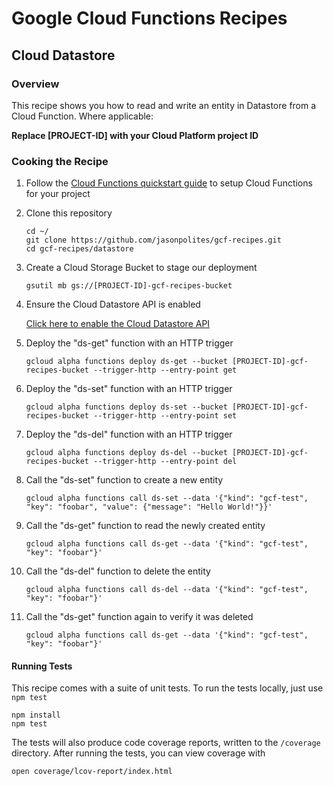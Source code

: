 # Google Cloud Functions Recipes
## Cloud Datastore

### Overview
This recipe shows you how to read and write an entity in Datastore from a Cloud Function.  Where applicable:

**Replace [PROJECT-ID] with your Cloud Platform project ID**

### Cooking the Recipe
1.	Follow the [Cloud Functions quickstart guide](https://cloud.google.com/functions/quickstart) to setup Cloud Functions for your project

2.	Clone this repository

		cd ~/
		git clone https://github.com/jasonpolites/gcf-recipes.git
		cd gcf-recipes/datastore
		
3. 	Create a Cloud Storage Bucket to stage our deployment

		gsutil mb gs://[PROJECT-ID]-gcf-recipes-bucket

4.	Ensure the Cloud Datastore API is enabled

	[Click here to enable the Cloud Datastore API](https://console.cloud.google.com/flows/enableapi?apiid=datastore.googleapis.com&redirect=https://github.com/jasonpolites/gcf-recipes/tree/master/datastore)

4.	Deploy the "ds-get" function with an HTTP trigger
	
		gcloud alpha functions deploy ds-get --bucket [PROJECT-ID]-gcf-recipes-bucket --trigger-http --entry-point get

5.	Deploy the "ds-set" function with an HTTP trigger
	
		gcloud alpha functions deploy ds-set --bucket [PROJECT-ID]-gcf-recipes-bucket --trigger-http --entry-point set

6.	Deploy the "ds-del" function with an HTTP trigger
	
		gcloud alpha functions deploy ds-del --bucket [PROJECT-ID]-gcf-recipes-bucket --trigger-http --entry-point del		
		
7. 	Call the "ds-set" function to create a new entity

		gcloud alpha functions call ds-set --data '{"kind": "gcf-test", "key": "foobar", "value": {"message": "Hello World!"}}' 

8. 	Call the "ds-get" function to read the newly created entity

		gcloud alpha functions call ds-get --data '{"kind": "gcf-test", "key": "foobar"}' 		

9. 	Call the "ds-del" function to delete the entity

		gcloud alpha functions call ds-del --data '{"kind": "gcf-test", "key": "foobar"}' 			
		
10. Call the "ds-get" function again to verify it was deleted

		gcloud alpha functions call ds-get --data '{"kind": "gcf-test", "key": "foobar"}' 

#### Running Tests
This recipe comes with a suite of unit tests.  To run the tests locally, just use `npm test`

```
npm install
npm test
```

The tests will also produce code coverage reports, written to the `/coverage` directory.  After running the tests, you can view coverage with

```
open coverage/lcov-report/index.html 
```
